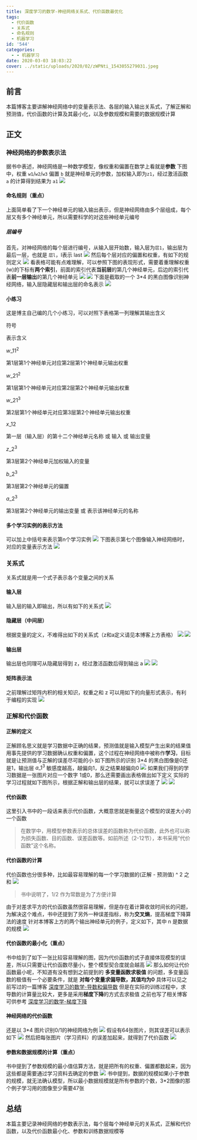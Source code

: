 ```yaml
---
title: 深度学习的数学-神经网络关系式、代价函数最优化
tags:
  - 代价函数
  - 关系式
  - 命名规则
  - 机器学习
id: '544'
categories:
  - - 机器学习
date: 2020-03-03 18:03:22
cover: ../static/uploads/2020/02/zWPNti_1543055279031.jpeg
---
```




## 前言

本篇博客主要讲解神经网络中的变量表示法、各层的输入输出关系式，了解正解和预测值，代价函数的计算及其最小化，以及参数规模和需要的数据规模计算

## 正文

### 神经网络的参数表示法

据书中表述，神经网络是一种数学模型，像权重和偏置在数学上看就是**参数** 下图中，权重 `w1`/`w2`/`w3` 偏置 `b` 就是神经单元的参数，加权输入即为`z1`，经过激活函数 `a` 的计算得到结果为 `a1` [![](../static/uploads/2020/03/c615e69a65081650e171a2142b35cfad.png)](../static/uploads/2020/03/c615e69a65081650e171a2142b35cfad.png)

#### 命名规则（重点）

上面简单看了下一个神经单元的输入输出表示，但是神经网络由多个层组成，每个层又有多个神经单元，所以需要科学的对这些神经单元编号

##### 层编号

首先，对神经网络的每个层进行编号，从输入层开始数，输入层为`层1`，输出层为最后一层，也就是 `层l`，l表示 last [![](../static/uploads/2020/03/0d8441147155791a6aec4b7be8629996.png)](../static/uploads/2020/03/0d8441147155791a6aec4b7be8629996.png) 然后每个层对应的偏置和权重，有如下的规则定义 [![](../static/uploads/2020/03/2642de1695617fe32fbf21a282f4eaf0.png)](../static/uploads/2020/03/2642de1695617fe32fbf21a282f4eaf0.png) 看表格可能有点难理解，可以参照下图的表现形式，需要着重理解权重(w)的下标有**两个索引**，前面的索引代表**当前层**的第几个神经单元，后边的索引代表**前一层输出**的第几个神经单元 [![](../static/uploads/2020/03/0cd8898b000269d147f9d791667771d6.png)](../static/uploads/2020/03/0cd8898b000269d147f9d791667771d6.png) [![](../static/uploads/2020/03/a2c104fccd1a42c316a286ace825382a.png)](../static/uploads/2020/03/a2c104fccd1a42c316a286ace825382a.png) 下面是截取的一个 3\*4 的黑白图像识别神经网络，输入层隐藏层和输出层的命名表示 [![](../static/uploads/2020/03/9c76900cb465b81df043a795976c8daa.png)](../static/uploads/2020/03/9c76900cb465b81df043a795976c8daa.png)

#### 小练习

这是博主自己编的几个小练习，可以对照下表格第一列理解其输出含义

符号

表示含义

${w\_{11}}^{2}$

第1层第1个神经单元对应第2层第1个神经单元输出权重

${w\_{21}}^{2}$

第1层第1个神经单元对应第2层第2个神经单元输出权重

${w\_{21}}^{3}$

第2层第1个神经单元对应第3层第2个神经单元输出权重

${x\_{12}}$

第一层（输入层）的第十二个神经单元名称 或 输入 或 输出变量

${z\_{2}}^{3}$

第3层第2个神经单元加权输入的变量

${b\_{2}}^{3}$

第3层第2个神经单元的偏置

${a\_{2}}^{3}$

第3层第2个神经单元的输出变量 或 表示该神经单元的名称

#### 多个学习实例的表示方法

可以加上中括号来表示第n个学习实例 [![](../static/uploads/2020/03/c268881e2d96e33ca7014a2ea134caa8.png)](../static/uploads/2020/03/c268881e2d96e33ca7014a2ea134caa8.png) 下图表示第七个图像输入神经网络时，对应的变量表示方法 [![](../static/uploads/2020/03/b5a41b4eb5c45f024e6b6d8e05a78983.png)](../static/uploads/2020/03/b5a41b4eb5c45f024e6b6d8e05a78983.png)

### 关系式

关系式就是用一个式子表示各个变量之间的关系

#### 输入层

输入层的输入即输出，所以有如下的关系式 [![](../static/uploads/2020/03/2bbce8c6288840614bc321ceccde5ed9.png)](../static/uploads/2020/03/2bbce8c6288840614bc321ceccde5ed9.png)

#### 隐藏层（中间层）

根据变量的定义，不难得出如下的关系式（z和a定义请见本博客上方表格） [![](../static/uploads/2020/03/f3fed5bc267fff83fbeba3a291df7d13.png)](../static/uploads/2020/03/f3fed5bc267fff83fbeba3a291df7d13.png) [![](../static/uploads/2020/03/b0b7f58f7f93317e7d61211683e47d4a.png)](../static/uploads/2020/03/b0b7f58f7f93317e7d61211683e47d4a.png)

#### 输出层

输出层也同理可从隐藏层得到 z，经过激活函数后得到输出 a [![](../static/uploads/2020/03/e5b45f555765ec7131989ec9556e4c28.png)](../static/uploads/2020/03/e5b45f555765ec7131989ec9556e4c28.png) [![](../static/uploads/2020/03/9ea8b4a2b870a8c472dedb08e9a0d6df.png)](../static/uploads/2020/03/9ea8b4a2b870a8c472dedb08e9a0d6df.png)

#### 矩阵表示法

之前理解过矩阵内积的相关知识，权重之和 z 可以用如下的向量形式表示，有利于编程的实现 [![](../static/uploads/2020/03/420fdd98ad666c88f0cc1d3af370c3d9.png)](../static/uploads/2020/03/420fdd98ad666c88f0cc1d3af370c3d9.png)

### 正解和代价函数

#### 正解的定义

正解顾名思义就是学习数据中正确的结果，预测值就是输入模型产生出来的结果值 用事先提供的学习数据确认权重和偏置，这个过程在神经网络中被称作**学习**，目标就是让预测值与正解的误差尽可能的小 如下图所示的识别 3\*4 的黑白图像是0还是1，输出层 ${a\_{1}}^{3}$ 敏感度越高，越偏向1，反之结果越偏向0 [![](../static/uploads/2020/03/a306422d57f2cf704e36bcdbfcbcf130.png)](../static/uploads/2020/03/a306422d57f2cf704e36bcdbfcbcf130.png) 如果我们得到的学习数据是一张图片对应一个数字 1或0，那么还需要画出表格做出如下定义 实际的学习过程就如下图所示，根据正解和输出层的结果，就可以求误差了 [![](../static/uploads/2020/03/3bf1bafe49f525a0af52e8fcc34487c4.png)](../static/uploads/2020/03/3bf1bafe49f525a0af52e8fcc34487c4.png) [![](../static/uploads/2020/03/1ba601cc5124122a00f3b6b375daa5c0.png)](../static/uploads/2020/03/1ba601cc5124122a00f3b6b375daa5c0.png)

#### 代价函数

这里引入书中的一段话来表示代价函数，大概意思就是衡量这个模型的误差大小的一个函数

> 在数学中，用模型参数表示的总体误差的函数称为代价函数，此外也可以称为损失函数、目的函数、误差函数等。如前所述（2-12节），本书采用“代价函数”这个名称。

#### 代价函数的计算

代价函数也分很多种，比如最容易理解的每一个学习数据的(正解 - 预测值) ^ 2 之和 [![](../static/uploads/2020/03/5b2e60c35f1bcc58378909777da18064.png)](../static/uploads/2020/03/5b2e60c35f1bcc58378909777da18064.png)

> 书中说明了，1/2 作为常数是为了方便计算

由于对差求平方的代价函数虽然很容易理解，但是存在着计算收敛时间长的问题，为解决这个难点，书中还提到了另外一种误差指标，称为**交叉熵**，提高梯度下降算法的速度 针对本博客上方的两个输出神经单元的例子，定义如下，其中 n 是数据的规模 [![](../static/uploads/2020/03/fe6e5b6845c32d28541c211aafef72fd.png)](../static/uploads/2020/03/fe6e5b6845c32d28541c211aafef72fd.png)

#### 代价函数的最小化（重点）

书中给到了如下一张比较容易理解的图，因为代价函数的式子直接体现模型的误差，所以只需要让代价函数尽量小，整个模型契合度就会越高 [![](../static/uploads/2020/03/4bc0859ed218c6c93338bb68e24cee11.png)](../static/uploads/2020/03/4bc0859ed218c6c93338bb68e24cee11.png) 那么如何让代价函数最小呢，不知道有没有想到之前提到的 **多变量函数求极值** 的问题，多变量函数的极值有一个必要条件，就是 **对每个变量求偏导数，其值均为0** 具体可以见之前写过的一篇博客 [深度学习的数学-导数和偏导数](https://blog.wj2015.com/2020/02/27/%e6%b7%b1%e5%ba%a6%e5%ad%a6%e4%b9%a0%e7%9a%84%e6%95%b0%e5%ad%a6-%e5%af%bc%e6%95%b0%e5%92%8c%e5%81%8f%e5%af%bc%e6%95%b0/#i-12) 但是在实际的训练过程中，求导数的计算量比较大，更多是采用**梯度下降**的方式去求极值 之前也写了相关博客可供参考 [深度学习的数学-梯度下降](https://blog.wj2015.com/2020/03/01/%e6%b7%b1%e5%ba%a6%e5%ad%a6%e4%b9%a0%e7%9a%84%e6%95%b0%e5%ad%a6-%e6%a2%af%e5%ba%a6%e4%b8%8b%e9%99%8d/)

#### 神经网络的代价函数

还是以 3\*4 图片识别0/1的神经网络为例 [![](../static/uploads/2020/03/ca995cc301765edff1cb2cfcfabda03b.png)](../static/uploads/2020/03/ca995cc301765edff1cb2cfcfabda03b.png) 假设有64张图片，则其误差可以表示如下 [![](../static/uploads/2020/03/0b93b544e89a31cd091da369376289ea.png)](../static/uploads/2020/03/0b93b544e89a31cd091da369376289ea.png) 然后把每张图片（学习资料）的误差加起来，就得到了代价函数 [![](../static/uploads/2020/03/8bc9549d9c7a672d88c2e30ba31bfb4f.png)](../static/uploads/2020/03/8bc9549d9c7a672d88c2e30ba31bfb4f.png)

#### 参数和数据规模的计算（重点）

书中提到了参数规模的最小值估算方法，就是把所有的权重、偏置都数起来，因为这些都是需要通过学习资料去确定的参数 [![](../static/uploads/2020/03/0de8e93a8656dd4985dc6607b059ccc6.png)](../static/uploads/2020/03/0de8e93a8656dd4985dc6607b059ccc6.png) 书中提到，数据的规模如果小于参数的规模，就无法确认模型，所以最小数据规模就是所有参数的个数，3\*2图像的那个例子学习用的图像至少需要47张

## 总结

本篇主要记录神经网络的参数表示法，每个层每个神经单元的关系式，正解和代价函数，以及代价函数最小化、参数和训练数据规模等